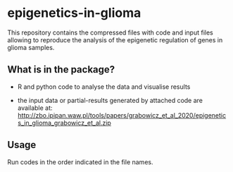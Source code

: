 # epigenetics-in-glioma
This repository contains the compressed files with code and input files allowing to reproduce the analysis of the epigenetic regulation of genes in glioma samples. 

## What is in the package?

- R and python code to analyse the data and visualise results

- the input data or partial-results generated by attached code are available at:
http://zbo.ipipan.waw.pl/tools/papers/grabowicz_et_al_2020/epigenetics_in_glioma_grabowicz_et_al.zip

## Usage
Run codes in the order indicated in the file names. 

